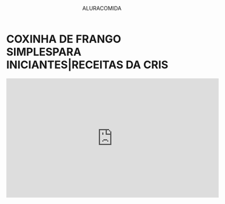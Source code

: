 <body>

<header>ALURACOMIDA</header>



<h1>COXINHA DE FRANGO SIMPLESPARA INICIANTES|RECEITAS DA CRIS</h1>
<p></p>


<iframe width="560" height="315" src="https://www.youtube.com/embed/JJS9x54pIgQ?si=if4iy2SUMhUeERwN" title="YouTube video player" frameborder="0" allow="accelerometer; autoplay; clipboard-write; encrypted-media; gyroscope; picture-in-picture; web-share" referrerpolicy="strict-origin-when-cross-origin" allowfullscreen></iframe>



</body>